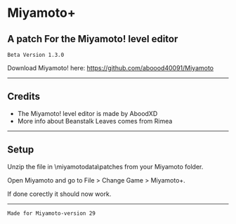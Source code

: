 # Miyamoto+
## A patch For the Miyamoto! level editor
`Beta Version 1.3.0`


Download Miyamoto! here: https://github.com/aboood40091/Miyamoto

----------------------------------------------------------------


## Credits

* The Miyamoto! level editor is made by AboodXD
* More info about Beanstalk Leaves comes from Rimea

----------------------------------------------------------------

## Setup

Unzip the file in \miyamotodata\patches from your Miyamoto folder.

Open Miyamoto and go to File > Change Game > Miyamoto+.

If done corectly it should now work.

----------------------------------------------------------------

`Made for Miyamoto-version 29`

